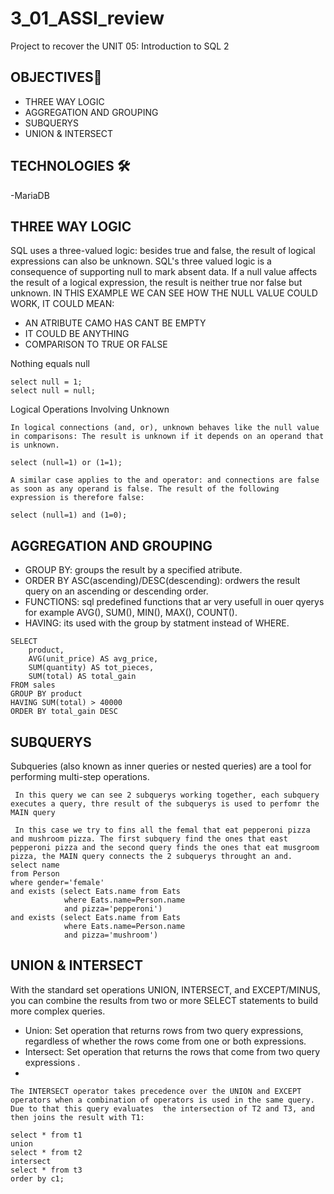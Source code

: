 # 3_01_ASSI_review
Project to recover the UNIT 05: Introduction to SQL 2


## OBJECTIVES🎯

- THREE WAY LOGIC
- AGGREGATION AND GROUPING
- SUBQUERYS
- UNION & INTERSECT 

## TECHNOLOGIES 🛠

-MariaDB 

## THREE WAY LOGIC
SQL uses a three-valued logic: besides true and false, the result of logical expressions can also be unknown. SQL's three valued logic is a consequence of supporting null to mark absent data. If a null value affects the result of a logical expression, the result is neither true nor false but unknown.
IN THIS EXAMPLE WE CAN SEE HOW THE NULL VALUE COULD WORK, IT COULD MEAN:
  - AN ATRIBUTE CAMO HAS CANT BE EMPTY
  - IT COULD BE ANYTHING
  - COMPARISON TO TRUE OR FALSE


Nothing equals null
~~~
select null = 1;
select null = null;
~~~
Logical Operations Involving Unknown
~~~
In logical connections (and, or), unknown behaves like the null value in comparisons: The result is unknown if it depends on an operand that is unknown.

select (null=1) or (1=1);

A similar case applies to the and operator: and connections are false as soon as any operand is false. The result of the following expression is therefore false:

select (null=1) and (1=0);
~~~

## AGGREGATION AND GROUPING

- GROUP BY: groups the result by a specified atribute.
- ORDER BY ASC(ascending)/DESC(descending): ordwers the result query on an ascending or descending order.
- FUNCTIONS: sql predefined functions that ar very usefull in ouer qyerys for example AVG(), SUM(), MIN(), MAX(), COUNT().
- HAVING: its used with the group by statment instead of WHERE.
~~~
SELECT 
    product,
    AVG(unit_price) AS avg_price,
    SUM(quantity) AS tot_pieces,
    SUM(total) AS total_gain
FROM sales
GROUP BY product
HAVING SUM(total) > 40000
ORDER BY total_gain DESC
~~~

## SUBQUERYS
Subqueries (also known as inner queries or nested queries) are a tool for performing multi-step operations.

~~~
 In this query we can see 2 subquerys working together, each subquery executes a query, thre result of the subquerys is used to perfomr the MAIN query
 
 In this case we try to fins all the femal that eat pepperoni pizza and mushroom pizza. The first subquery find the ones that east pepperoni pizza and the second query finds the ones that eat musgroom pizza, the MAIN query connects the 2 subquerys throught an and.
select name
from Person
where gender='female'
and exists (select Eats.name from Eats
            where Eats.name=Person.name
            and pizza='pepperoni')
and exists (select Eats.name from Eats
            where Eats.name=Person.name
            and pizza='mushroom')
~~~

## UNION & INTERSECT 

With the standard set operations UNION, INTERSECT, and EXCEPT/MINUS, you can combine the results from two or more SELECT statements to build more complex queries.

- Union: Set operation that returns rows from two query expressions, regardless of whether the rows come from one or both expressions.
- Intersect: Set operation that returns the rows that come from two query expressions .
- 
~~~
The INTERSECT operator takes precedence over the UNION and EXCEPT operators when a combination of operators is used in the same query. Due to that this query evaluates  the intersection of T2 and T3, and then joins the result with T1:

select * from t1
union
select * from t2
intersect
select * from t3
order by c1;
~~~





